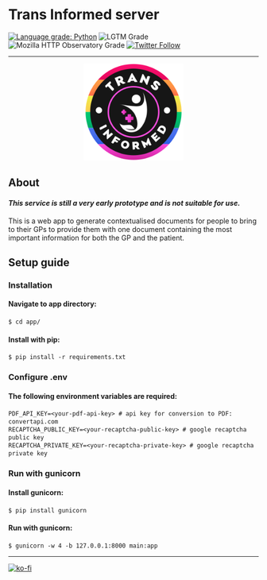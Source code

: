 # Trans Informed server

[![Language grade: Python](https://img.shields.io/lgtm/grade/python/g/beawitcht/transinformed-server.svg?logo=lgtm&logoWidth=18)](https://lgtm.com/projects/g/beawitcht/transinformed-server/context:python) ![LGTM Grade](https://img.shields.io/lgtm/grade/javascript/github/beawitcht/transinformed-server) ![Mozilla HTTP Observatory Grade](https://img.shields.io/mozilla-observatory/grade/www.transinformed.co.uk?publish) [![Twitter Follow](https://img.shields.io/twitter/follow/beawitcht?style=social)](https://www.twitter.com/beawitcht)
***

<p align="center">
    <img src="https://raw.githubusercontent.com/beawitcht/transinformed-server/main/app/static/images/logo.svg" width="200" alt="Trans Informed logo">
</p>

## About
#### ***This service is still a very early prototype and is not suitable for use.***
This is a web app to generate contextualised documents for people to bring to their GPs to provide them with one document containing the most important information for both the GP and the patient.


## Setup guide

### Installation

#### Navigate to app directory:
```
$ cd app/
```
#### Install with pip:

```
$ pip install -r requirements.txt
```
### Configure .env
#### The following environment variables are required:
```
PDF_API_KEY=<your-pdf-api-key> # api key for conversion to PDF: convertapi.com
RECAPTCHA_PUBLIC_KEY=<your-recaptcha-public-key> # google recaptcha public key
RECAPTCHA_PRIVATE_KEY=<your-recaptcha-private-key> # google recaptcha private key
```
### Run with gunicorn
#### Install gunicorn:
```
$ pip install gunicorn
```
#### Run with gunicorn:
```
$ gunicorn -w 4 -b 127.0.0.1:8000 main:app
```
***
[![ko-fi](https://ko-fi.com/img/githubbutton_sm.svg)](https://ko-fi.com/T6T7BLO3U)
